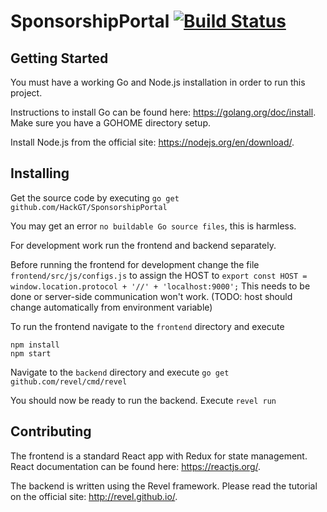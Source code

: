 # SponsorshipPortal [![Build Status](https://travis-ci.org/HackGT/SponsorshipPortal.svg?branch=master)](https://travis-ci.org/HackGT/SponsorshipPortal)

## Getting Started

You must have a working Go and Node.js installation in order to run this project. 

Instructions to install Go can be found here: https://golang.org/doc/install. Make sure you have a GOHOME directory setup.

Install Node.js from the official site: https://nodejs.org/en/download/.

## Installing

Get the source code by executing `go get github.com/HackGT/SponsorshipPortal` 

You may get an error `no buildable Go source files`, this is harmless.

For development work run the frontend and backend separately.

Before running the frontend for development change the file `frontend/src/js/configs.js` to assign the HOST to `export const HOST = window.location.protocol + '//' + 'localhost:9000';` This needs to be done or server-side communication won't work. (TODO: host should change automatically from environment variable)

To run the frontend navigate to the `frontend` directory and execute 

```
npm install
npm start
```

Navigate to the `backend` directory and execute `go get github.com/revel/cmd/revel`

You should now be ready to run the backend. Execute `revel run`

## Contributing

The frontend is a standard React app with Redux for state management. React documentation can be found here: https://reactjs.org/.

The backend is written using the Revel framework. Please read the tutorial on the official site: http://revel.github.io/.
